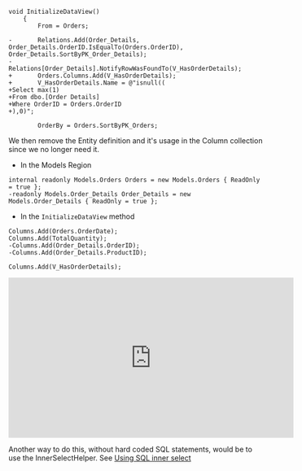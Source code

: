 ﻿
```csdiff
void InitializeDataView()
    {
        From = Orders;

-       Relations.Add(Order_Details, Order_Details.OrderID.IsEqualTo(Orders.OrderID), Order_Details.SortByPK_Order_Details);
-       Relations[Order_Details].NotifyRowWasFoundTo(V_HasOrderDetails);
+       Orders.Columns.Add(V_HasOrderDetails);
+       V_HasOrderDetails.Name = @"isnull((
+Select max(1)
+From dbo.[Order Details] 
+Where OrderID = Orders.OrderID
+),0)";

        OrderBy = Orders.SortByPK_Orders;
```

We then remove the Entity definition and it's usage in the Column collection since we no longer need it.
* In the Models Region
```csdiff
internal readonly Models.Orders Orders = new Models.Orders { ReadOnly = true };
-readonly Models.Order_Details Order_Details = new Models.Order_Details { ReadOnly = true };
```
* In the `InitializeDataView` method
```csdiff
Columns.Add(Orders.OrderDate);
Columns.Add(TotalQuantity);
-Columns.Add(Order_Details.OrderID);
-Columns.Add(Order_Details.ProductID);
           
Columns.Add(V_HasOrderDetails);
```




<iframe width="560" height="315" src="https://www.youtube.com/embed/KidtQuLn-jc?list=PL1DEQjXG2xnLKpfmZgMwU1b3fUFxCOiQG" frameborder="0" allowfullscreen></iframe>

Another way to do this, without hard coded SQL statements, would be to use the InnerSelectHelper. See [Using SQL inner select](using-sql-inner-select.html)
